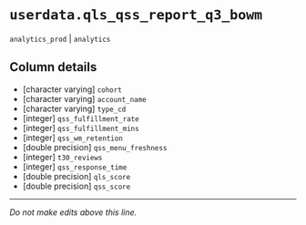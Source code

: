 # `userdata.qls_qss_report_q3_bowm`
`analytics_prod` | `analytics`

## Column details
* [character varying] `cohort`
* [character varying] `account_name`
* [character varying] `type_cd`
* [integer]   `qss_fulfillment_rate`
* [integer]   `qss_fulfillment_mins`
* [integer]   `qss_wm_retention`
* [double precision] `qss_menu_freshness`
* [integer]   `t30_reviews`
* [integer]   `qss_response_time`
* [double precision] `qls_score`
* [double precision] `qss_score`

-------------------------------------------------------------------------------
*Do not make edits above this line.*
